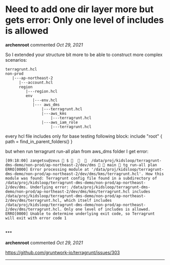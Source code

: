 # Need to add one dir layer more but gets error: Only one level of includes is allowed

**archenroot** commented *Oct 29, 2021*

So I extended your structure bit more to be able to construct more complex scenarios:
```
terragrunt.hcl
non-prod
   |---ap-northeast-2
      |---account.hcl
      region
         |---region.hcl
         env
            |---env.hcl
            |--- aws_dms
                |---terragrunt.hcl
                |---aws_kms
                    |---terragrunt.hcl
                |---aws_iam_role
                    |---terragrunt.hcl
```


every hcl file includes only for base testing following block:
include "root" {
  path = find_in_parent_folders()
}

but when run terragrunt run-all plan from aws_dms folder I get error:
```
[09:18:00] zangetsu@zeus  $       /data/proj/kidsloop/terragrunt-dms-demo/non-prod/ap-northeast-2/dev/dms   main  tg run-all plan
ERRO[0000] Error processing module at '/data/proj/kidsloop/terragrunt-dms-demo/non-prod/ap-northeast-2/dev/dms/kms/terragrunt.hcl'. How this module was found: Terragrunt config file found in a subdirectory of /data/proj/kidsloop/terragrunt-dms-demo/non-prod/ap-northeast-2/dev/dms. Underlying error: /data/proj/kidsloop/terragrunt-dms-demo/non-prod/ap-northeast-2/dev/dms/kms/terragrunt.hcl includes /data/proj/kidsloop/terragrunt-dms-demo/non-prod/ap-northeast-2/dev/dms/terragrunt.hcl, which itself includes /data/proj/kidsloop/terragrunt-dms-demo/non-prod/ap-northeast-2/dev/dms/terragrunt.hcl. Only one level of includes is allowed. 
ERRO[0000] Unable to determine underlying exit code, so Terragrunt will exit with error code 1 
```

<br />
***


**archenroot** commented *Oct 29, 2021*

https://github.com/gruntwork-io/terragrunt/issues/303
***


